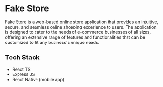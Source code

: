 # Fake Store
Fake Store is a web-based online store application that provides an intuitive, secure, and seamless online shopping experience to users. The application is designed to cater to the needs of e-commerce businesses of all sizes, offering an extensive range of features and functionalities that can be customized to fit any business's unique needs.

## Tech Stack
- React TS
- Express JS
- React Native (mobile app)